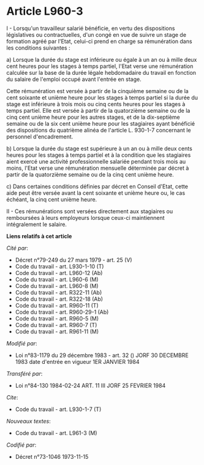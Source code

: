 # Article L960-3

I - Lorsqu'un travailleur salarié bénéficie, en vertu des dispositions législatives ou contractuelles, d'un congé en vue de
suivre un stage de formation agréé par l'Etat, celui-ci prend en charge sa rémunération dans les conditions suivantes :

a) Lorsque la durée du stage est inférieure ou égale à un an ou à mille deux cent heures pour les stages à temps partiel,
l'Etat verse une rémunération calculée sur la base de la durée légale hebdomadaire du travail en fonction du salaire de
l'emploi occupé avant l'entrée en stage.

Cette rémunération est versée à partir de la cinquième semaine ou de la cent soixante et unième heure pour les stages à temps
partiel si la durée du stage est inférieure à trois mois ou cinq cents heures pour les stages à temps partiel. Elle est
versée à partir de la quatorzième semaine ou de la cinq cent unième heure pour les autres stages, et de la dix-septième
semaine ou de la six cent unième heure pour les stagiaires ayant bénéficié des dispositions du quatrième alinéa de l'article
L. 930-1-7 concernant le personnel d'encadrement.

b) Lorsque la durée du stage est supérieure à un an ou à mille deux cents heures pour les stages à temps partiel et à la
condition que les stagiaires aient exercé une activité professionnelle salariée pendant trois mois au moins, l'Etat verse une
rémunération mensuelle déterminée par décret à partir de la quatorzième semaine ou de la cinq cent unième heure.

c) Dans certaines conditions définies par décret en Conseil d'Etat, cette aide peut être versée avant la cent soixante et
unième heure ou, le cas échéant, la cinq cent unième heure.

II - Ces rémunérations sont versées directement aux stagiaires ou remboursées à leurs employeurs lorsque ceux-ci maintiennent
intégralement le salaire.

**Liens relatifs à cet article**

_Cité par_:

  - Décret n°79-249 du 27 mars 1979 - art. 25 (V)
  - Code du travail - art. L930-1-10 (T)
  - Code du travail - art. L960-12 (Ab)
  - Code du travail - art. L960-6 (M)
  - Code du travail - art. L960-8 (M)
  - Code du travail - art. R322-11 (Ab)
  - Code du travail - art. R322-18 (Ab)
  - Code du travail - art. R960-11 (T)
  - Code du travail - art. R960-29-1 (Ab)
  - Code du travail - art. R960-5 (M)
  - Code du travail - art. R960-7 (T)
  - Code du travail - art. R961-11 (M)

_Modifié par_:

  - Loi n°83-1179 du 29 décembre 1983 - art. 32 () JORF 30 DECEMBRE 1983 date d'entrée en vigueur 1ER JANVIER 1984

_Transféré par_:

  - Loi n°84-130 1984-02-24 ART. 11 III JORF 25 FEVRIER 1984

_Cite_:

  - Code du travail - art. L930-1-7 (T)

_Nouveaux textes_:

  - Code du travail - art. L961-3 (M)

_Codifié par_:

  - Décret n°73-1046 1973-11-15
